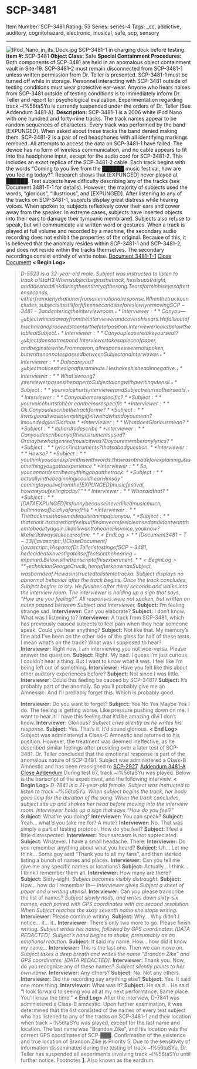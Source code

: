 # SCP-3481
Item Number: SCP-3481
Rating: 53
Series: series-4
Tags: _cc, addictive, auditory, cognitohazard, electronic, musical, safe, scp, sensory

---

![IPod_Nano_in_its_Dock.jpg](https://upload.wikimedia.org/wikipedia/commons/8/81/IPod_Nano_in_its_Dock.jpg)
SCP-3481-1 in charging dock before testing.
**Item #:** SCP-3481
**Object Class:** Safe
**Special Containment Procedures:** Both components of SCP-3481 are held in an anomalous object containment vault in Site-19. SCP-3481-2 must remain disconnected from SCP-3481-1 unless written permission from Dr. Teller is presented. SCP-3481-1 must be turned off while in storage. Personnel interacting with SCP-3481 outside of testing conditions must wear protective ear-wear. Anyone who hears noises from SCP-3481 outside of testing conditions is to immediately inform Dr. Teller and report for psychological evaluation.
Experimentation regarding track ~l%56taSYu is currently suspended under the orders of Dr. Teller (See Addendum 3481-A).
**Description:** SCP-3481-1 is a 2006 white iPod Nano with one hundred and forty-nine tracks. The track names appear to be random sequences of characters. Every track was performed by the band [EXPUNGED]. When asked about these tracks the band denied making them. SCP-3481-2 is a pair of red headphones with all identifying markings removed.
All attempts to access the data on SCP-3481-1 have failed. The device has no form of wireless communication, and no cable appears to fit into the headphone input, except for the audio cord for SCP-3481-2. This includes an exact replica of the SCP-3481-2 cable.
Each track begins with the words “Coming to you live from the ██████ music festival, how are you feeling today?”. Research shows that [EXPUNGED] never played at ██████.
Test subjects have difficulty describing any of the tracks (see Document 3481-T-1 for details). However, the majority of subjects used the words, “glorious”, “illustrious”, and [EXPUNGED].
After listening to any of the tracks on SCP-3481-1, subjects display great distress while hearing voices. When spoken to, subjects reflexively cover their ears and cower away from the speaker. In extreme cases, subjects have inserted objects into their ears to damage their tympanic membrane[1](javascript:;). Subjects also refuse to speak, but will communicate via written word or gestures.
When a track is played at full volume and recorded by a machine, the secondary audio recording does not exhibit the properties of the original. Because of this, it is believed that the anomaly resides within SCP-3481-1 and SCP-3481-2, and does not reside within the tracks themselves. The secondary recordings consist entirely of white noise.
[Document 3481-T-1](javascript:;)
[Close Document](javascript:;)
**< Begin Log>**
> _D-5523 is a 32-year-old male. Subject was instructed to listen to track a%taH3$. When subject begins the track, he sits up straight, and does not blink during the entirety of the song. Tears form in his eyes after ten seconds, either from dehydration or from an emotional response. When the track concludes, subject sits still for fifteen seconds before slowly removing SCP-3481-2 and entering the interview room._
> **Interviewer:** Can you —
> _Subject winces away from the Interviewer and covers his ears. He falls out of his chair and proceeds to enter the fetal position. Interviewer looks below the table at Subject._
> **Interviewer:** Can you please retake your seat?
> _Subject does not respond. Interviewer takes a piece of paper, and begins to write. From now on, all responses were not spoken, but written on notes passed between Subject and Interviewer._
> **Interviewer:** Do I scare you?
> _Subject notices the sign after a minute. He shakes his head in negative._
> **Interviewer:** What's wrong?
> _Interviewer passes the paper to Subject along with a writing utensil._
> **Subject:** your voice hurts
> _Interviewer and Subject return to their seats._
> **Interviewer:** Can you be more specific?
> **Subject:** your voice hurts to hear. cant be more specific
> **Interviewer:** Ok. Can you describe the track for me?
> **Subject:** it was good it was interesting it felt weird what do you mean? it sounded glori Glorious
> **Interviewer:** What does Glorious mean?
> **Subject:** its hard to describe
> **Interviewer:** Can you describe any of the instruments used? Or maybe what genre of music it was? Do you remember any lyrics?
> **Subject:** lyrics? instruments? thats a bad question.
> **Interviewer:** How so?
> **Subject:** you think you can explain this with words. this wasnt made for explaining. its something you gotta experience
> **Interviewer:** So, you cannot describe anything about the track.
> **Subject:** actually in the beginning i could hear Him say “coming to you live from the [EXPUNGED] music festival, how are you feeling today?”
> **Interviewer:** Who said that?
> **Subject:** [DATA EXPUNGED] its funny because i never liked music much, but im now officially a fan of His
> **Interviewer:** The track must have made quite an impact on you.
> **Subject:** thats not it. its more that i feel purified my ears feel cleansed and i dont want them to be dirty again. like all i want to hear is His voice, you know? like he’ll always take care of me.
**< End Log>**
[Document 3481-T-33](javascript:;)
[Close Document](javascript:;)
As part of Dr. Teller's testing of SCP-3481, he decided to investigate its effects on the hearing-impaired. Below is the transcript of his experiment.
**< Begin Log>**
> _Technician George Crucik, hereafter known as Subject, was born deaf. He was instructed to listen to track a%taH3$. Subject displays no abnormal behavior after the track begins. Once the track concludes, Subject begins to cry. He finishes after thirty seconds and walks into the interview room. The interviewer is holding up a sign that says, “How are you feeling?”. All responses were not spoken, but written on notes passed between Subject and Interviewer._
> **Subject:** I’m feeling strange sad.
> **Interviewer:** Can you elaborate?
> **Subject:** I don’t know. What was I listening to?
> **Interviewer:** A track from SCP-3481, which has previously caused subjects to feel pain when they hear someone speak. Could you hear anything?
> **Subject:** Not like that. My memory’s fine and I’ve been on the other side of the glass for half of these tests. I mean what’s on the track? What was I supposed to hear?
> **Interviewer:** Right now, I am interviewing you not vice-versa. Please answer the question.
> **Subject:** Right. My bad. I guess I’m just curious. I couldn’t hear a thing. But I want to know what it was. I feel like I’m being left out of something.
> **Interviewer:** Have you felt like this about other auditory experiences before?
> **Subject:** Not since I was little.
> **Interviewer:** Could this feeling be caused by SCP-3481?
> **Subject:** It’s probably part of the anomaly. So you’ll probably give me an Amnesiac. And I’ll probably forget this. Which is probably good.  
>    
>  **Interviewer:** Do you want to forget?
> **Subject:** Yes No Yes Maybe Yes I do. The feeling is getting worse. Like pressure pushing down on me. I want to hear it! I have this feeling that it’d be amazing divi I don’t know.
> **Interviewer:** Glorious?
> _Subject cries silently as he writes his response._
> **Subject:** Yes. That’s it. It’d sound glorious.
**< End Log>**
Subject was administered a Class-C Amnestic and returned to his position. However, the treatment was deemed ineffective, as he described similar feelings after presiding over a later test of SCP-3481. Dr. Teller concluded that the emotional response is part of the anomalous nature of SCP-3481. Subject was administered a Class-B Amnestic and has been reassigned to [SCP-2927](/scp-2927).
[Addendum 3481-A](javascript:;)
[Close Addendum](javascript:;)
During test 67, track ~l%56taSYu was played. Below is the transcript of the experiment, and the following interview.
**< Begin Log>**
> _D-7841 is a 21-year-old female. Subject was instructed to listen to track ~l%56taSYu. When subject begins the track, her body goes limp for the duration of the song. When the track concludes, subject sits up and shakes her head before moving into the interview room._
> _Interviewer holds up a sign that says “How do you feel?”_
> **Subject:** What’re you doing?
> **Interviewer:** You can speak?
> **Subject:** Yeah… what’d you take me for? A mute?
> **Interviewer:** No. That was simply a part of testing protocol. How do you feel?
> **Subject:** I feel a little disrespected.
> **Interviewer:** Your sarcasm is not appreciated.
> **Subject:** Whatever. I have a small headache. There.
> **Interviewer:** Do you remember anything about what you heard?
> **Subject:** Uh… Let me think… Some guy said “Thank you to all my fans”, and then started listing a bunch of names and places.
> **Interviewer:** Can you tell me give me any specific names or locations?
> **Subject:** Actually… I think… I think I remember them all.
> **Interviewer:** How many are there?
> **Subject:** Sixty-eight.
> _Subject becomes visibly distraught._
> **Subject:** How… how do I remember th—
> _Interviewer gives Subject a sheet of paper and a writing utensil._
> **Interviewer:** Can you please transcribe the list of names?
> _Subject slowly nods, and writes down sixty-six names, each paired with GPS coordinates with arc second resolution. When Subject reaches the sixty seventh name she stops writing._
> **Interviewer:** Please continue writing.
> **Subject:** Why… Why didn’t I notice… it… it..
> **Interviewer:** There’s only two more to go. Please finish writing.
> _Subject writes her name, followed by GPS coordinates: [DATA REDACTED]. Subject’s hand begins to shake, presumably as an emotional reaction._
> **Subject:** It said my name. How… how did it know my name…
> **Interviewer:** This is the last one. Then we can move on.
> _Subject takes a deep breath and writes the name “Brandon Zike” and GPS coordinates: [DATA REDACTED]_.
> **Interviewer:** Thank you. Now, do you recognize any of these names?
> _Subject silently points to her own name._
> **Interviewer:** Any others?
> **Subject:** No. Not any others.
> **Interviewer:** Did the recording say anything else?
> **Subject:** Yes. It said one more thing.
> **Interviewer:** What was it?
> **Subject:** He said… He said “I look forward to seeing you all at my next performance. Same place. You’ll know the time.”
**< End Log>**
After the interview, D-7841 was administered a Class-B amnestic.
Upon further examination, it was determined that the list consisted of the names of every test subject who has listened to any of the tracks on SCP-3481-1 and their location when track ~l%56taSYu was played, except for the last name and location. The last name was "Brandon Zike”, and his location was the correct GPS coordinates of SCP-███. Confirmation of the existence and true location of Brandon Zike is Priority 5.
Due to the sensitivity of information disseminated during the testing of track ~l%56taSYu, Dr. Teller has suspended all experiments involving track ~l%56taSYu until further notice.
Footnotes
[1](javascript:;). Also known as the eardrum.